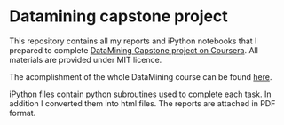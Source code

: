 # Datamining capstone project
This repository contains all my reports and iPython notebooks that I prepared to complete [DataMining Capstone project on Coursera](https://class.coursera.org/dataminingcapstone-001). All materials are provided under MIT licence. 

The acomplishment of the whole DataMining course can be found [here](https://www.coursera.org/account/accomplishments/specialization/WMPN6NNMJXJ5).

iPython files contain python subroutines used to complete each task. In addition I converted them into html files. The reports are attached in PDF format. 

